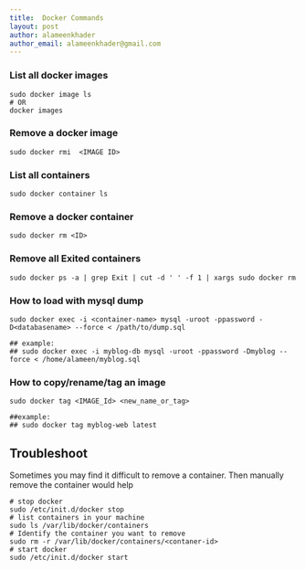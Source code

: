 ```yaml
---
title:  Docker Commands
layout: post
author: alameenkhader
author_email: alameenkhader@gmail.com
---
```


### List all docker images

    sudo docker image ls
    # OR
    docker images

### Remove a docker image

    sudo docker rmi  <IMAGE ID>

### List all containers

    sudo docker container ls

### Remove a docker container

    sudo docker rm <ID>

### Remove all Exited containers

    sudo docker ps -a | grep Exit | cut -d ' ' -f 1 | xargs sudo docker rm


### How to load with mysql dump

    sudo docker exec -i <container-name> mysql -uroot -ppassword -D<databasename> --force < /path/to/dump.sql

    ## example:
    ## sudo docker exec -i myblog-db mysql -uroot -ppassword -Dmyblog --force < /home/alameen/myblog.sql

### How to copy/rename/tag an image

    sudo docker tag <IMAGE_Id> <new_name_or_tag>

    ##example:
    ## sudo docker tag myblog-web latest

## Troubleshoot


Sometimes you may find it difficult to remove a container. Then manually remove the container would help

    # stop docker
    sudo /etc/init.d/docker stop
    # list containers in your machine
    sudo ls /var/lib/docker/containers
    # Identify the container you want to remove
    sudo rm -r /var/lib/docker/containers/<contaner-id>
    # start docker
    sudo /etc/init.d/docker start
